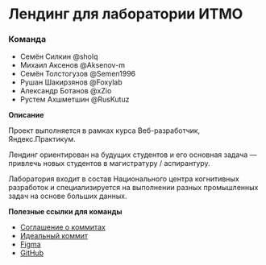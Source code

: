 # Лендинг для лаборатории ИТМО

### Команда
* Семён Силкин @sholq
* Михаил Аксенов @Aksenov-m
* Семён Толстогузов @Semen1996
* Рушан Шакирзянов @Foxylab
* Александр Ботанов @xZio
* Рустем Ахшметшин @RusKutuz

**Описание**

Проект выполняется в рамках курса Веб-разработчик, Яндекс.Практикум.

Лендинг ориентирован на будущих студентов и его основная задача — привлечь новых студентов в магистратуру / аспирантуру.

Лаборатория входит в состав Национального центра когнитивных разработок и специализируется на выполнении разных промышленных задач на основе больших данных.

**Полезные ссылки для команды**
* [Соглашение о коммитах](https://www.conventionalcommits.org/ru/v1.0.0/)
* [Идеальный коммит](https://practicum.yandex.ru/learn/web/courses/35d951a1-b62c-4a96-96ac-a8118657fad0/sprints/14142/topics/69f49b9d-7d5c-41f4-8938-e81fee61e549/lessons/4fcc091e-e8f2-4a6e-8cad-de34038b438b/)
* [Figma](https://www.figma.com/file/vjt3woFqBHi5jGpFi4ds5C/PAGE-SG_ITMO?node-id=1277%3A6357)
* [GitHub](https://github.com/sholq/LabITMO/tree/develop)

